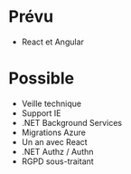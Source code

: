 
# Prévu
- React et Angular

# Possible
- Veille technique
- Support IE
- .NET Background Services
- Migrations Azure
- Un an avec React
- .NET Authz / Authn
- RGPD sous-traitant
